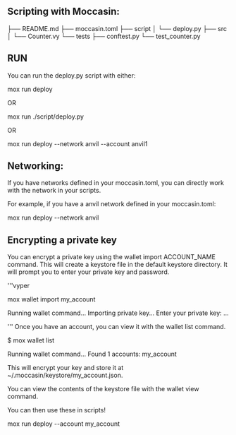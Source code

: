 ## Scripting with Moccasin:

├── README.md
├── moccasin.toml
├── script
│   └── deploy.py
├── src
│   └── Counter.vy
└── tests
    ├── conftest.py
    └── test_counter.py
    
## RUN
You can run the deploy.py script with either:


mox run deploy 


OR


mox run ./script/deploy.py


OR


mox run deploy --network anvil --account anvil1

## Networking:


If you have networks defined in your moccasin.toml, 
you can directly work with the network in your scripts. 


For example, if you have a anvil network defined in your moccasin.toml:


mox run deploy --network anvil

## Encrypting a private key
You can encrypt a private key using the wallet import ACCOUNT_NAME command. This will create a keystore file in the default keystore directory.
It will prompt you to enter your private key and password.

'''vyper 


mox wallet import my_account

Running wallet command...
Importing private key...
Enter your private key:  ...


'''
Once you have an account, you can view it with the wallet list command.

$ mox wallet list

Running wallet command...
Found 1 accounts:
my_account

This will encrypt your key and store it at ~/.moccasin/keystore/my_account.json. 

You can view the contents of the keystore file with the wallet view command.

You can then use these in scripts!

mox run deploy --account my_account



